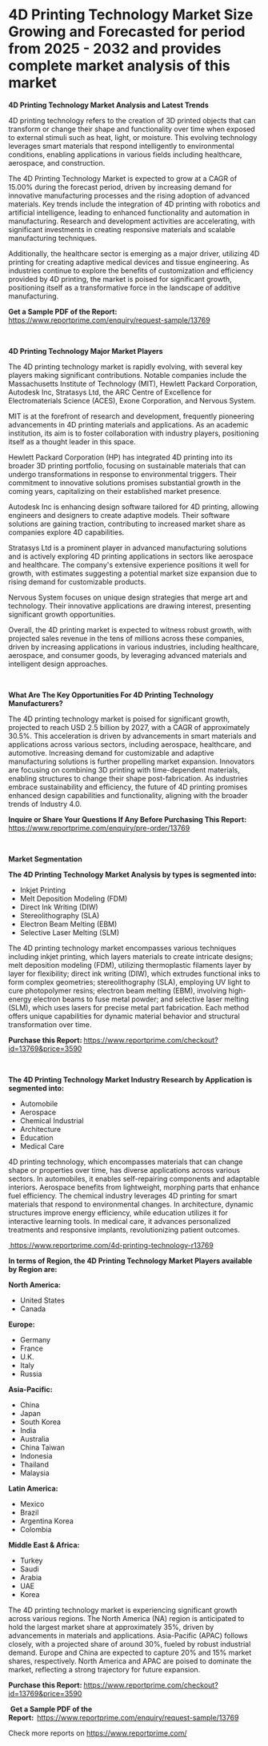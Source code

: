 <p><h1>4D Printing Technology Market Size Growing and Forecasted for period from 2025 - 2032 and provides complete market analysis of this market</h1></p><p><strong>4D Printing Technology Market Analysis and Latest Trends</strong></p>
<p><p>4D printing technology refers to the creation of 3D printed objects that can transform or change their shape and functionality over time when exposed to external stimuli such as heat, light, or moisture. This evolving technology leverages smart materials that respond intelligently to environmental conditions, enabling applications in various fields including healthcare, aerospace, and construction.</p><p>The 4D Printing Technology Market is expected to grow at a CAGR of 15.00% during the forecast period, driven by increasing demand for innovative manufacturing processes and the rising adoption of advanced materials. Key trends include the integration of 4D printing with robotics and artificial intelligence, leading to enhanced functionality and automation in manufacturing. Research and development activities are accelerating, with significant investments in creating responsive materials and scalable manufacturing techniques.</p><p>Additionally, the healthcare sector is emerging as a major driver, utilizing 4D printing for creating adaptive medical devices and tissue engineering. As industries continue to explore the benefits of customization and efficiency provided by 4D printing, the market is poised for significant growth, positioning itself as a transformative force in the landscape of additive manufacturing.</p></p>
<p><strong>Get a Sample PDF of the Report:&nbsp;</strong> <a href="https://www.reportprime.com/enquiry/request-sample/13769?utm_campaign=2771&utm_medium=2&utm_source=Github&utm_content=ia&utm_term=20032025&utm_id=4d-printing-technology">https://www.reportprime.com/enquiry/request-sample/13769</a></p>
<p>&nbsp;</p>
<p><strong>4D Printing Technology Major Market Players</strong></p>
<p><p>The 4D printing technology market is rapidly evolving, with several key players making significant contributions. Notable companies include the Massachusetts Institute of Technology (MIT), Hewlett Packard Corporation, Autodesk Inc, Stratasys Ltd, the ARC Centre of Excellence for Electromaterials Science (ACES), Exone Corporation, and Nervous System.</p><p>MIT is at the forefront of research and development, frequently pioneering advancements in 4D printing materials and applications. As an academic institution, its aim is to foster collaboration with industry players, positioning itself as a thought leader in this space.</p><p>Hewlett Packard Corporation (HP) has integrated 4D printing into its broader 3D printing portfolio, focusing on sustainable materials that can undergo transformations in response to environmental triggers. Their commitment to innovative solutions promises substantial growth in the coming years, capitalizing on their established market presence.</p><p>Autodesk Inc is enhancing design software tailored for 4D printing, allowing engineers and designers to create adaptive models. Their software solutions are gaining traction, contributing to increased market share as companies explore 4D capabilities.</p><p>Stratasys Ltd is a prominent player in advanced manufacturing solutions and is actively exploring 4D printing applications in sectors like aerospace and healthcare. The company's extensive experience positions it well for growth, with estimates suggesting a potential market size expansion due to rising demand for customizable products.</p><p>Nervous System focuses on unique design strategies that merge art and technology. Their innovative applications are drawing interest, presenting significant growth opportunities.</p><p>Overall, the 4D printing market is expected to witness robust growth, with projected sales revenue in the tens of millions across these companies, driven by increasing applications in various industries, including healthcare, aerospace, and consumer goods, by leveraging advanced materials and intelligent design approaches.</p></p>
<p>&nbsp;</p>
<p><strong>What Are The Key Opportunities For 4D Printing Technology Manufacturers?</strong></p>
<p><p>The 4D printing technology market is poised for significant growth, projected to reach USD 2.5 billion by 2027, with a CAGR of approximately 30.5%. This acceleration is driven by advancements in smart materials and applications across various sectors, including aerospace, healthcare, and automotive. Increasing demand for customizable and adaptive manufacturing solutions is further propelling market expansion. Innovators are focusing on combining 3D printing with time-dependent materials, enabling structures to change their shape post-fabrication. As industries embrace sustainability and efficiency, the future of 4D printing promises enhanced design capabilities and functionality, aligning with the broader trends of Industry 4.0.</p></p>
<p><strong>Inquire or Share Your Questions If Any Before Purchasing This Report:</strong> <a href="https://www.reportprime.com/enquiry/pre-order/13769?utm_campaign=2771&utm_medium=2&utm_source=Github&utm_content=ia&utm_term=20032025&utm_id=4d-printing-technology">https://www.reportprime.com/enquiry/pre-order/13769</a></p>
<p>&nbsp;</p>
<p><strong>Market Segmentation</strong></p>
<p><strong>The 4D Printing Technology Market Analysis by types is segmented into:</strong></p>
<p><ul><li>Inkjet Printing</li><li>Melt Deposition Modeling (FDM)</li><li>Direct Ink Writing (DIW)</li><li>Stereolithography (SLA)</li><li>Electron Beam Melting (EBM)</li><li>Selective Laser Melting (SLM)</li></ul></p>
<p><p>The 4D printing technology market encompasses various techniques including inkjet printing, which layers materials to create intricate designs; melt deposition modeling (FDM), utilizing thermoplastic filaments layer by layer for flexibility; direct ink writing (DIW), which extrudes functional inks to form complex geometries; stereolithography (SLA), employing UV light to cure photopolymer resins; electron beam melting (EBM), involving high-energy electron beams to fuse metal powder; and selective laser melting (SLM), which uses lasers for precise metal part fabrication. Each method offers unique capabilities for dynamic material behavior and structural transformation over time.</p></p>
<p><strong>Purchase this Report:&nbsp;</strong><a href="https://www.reportprime.com/checkout?id=13769&price=3590&utm_campaign=2771&utm_medium=2&utm_source=Github&utm_content=ia&utm_term=20032025&utm_id=4d-printing-technology">https://www.reportprime.com/checkout?id=13769&price=3590</a></p>
<p>&nbsp;</p>
<p><strong>The 4D Printing Technology Market Industry Research by Application is segmented into:</strong></p>
<p><ul><li>Automobile</li><li>Aerospace</li><li>Chemical Industrial</li><li>Architecture</li><li>Education</li><li>Medical Care</li></ul></p>
<p><p>4D printing technology, which encompasses materials that can change shape or properties over time, has diverse applications across various sectors. In automobiles, it enables self-repairing components and adaptable interiors. Aerospace benefits from lightweight, morphing parts that enhance fuel efficiency. The chemical industry leverages 4D printing for smart materials that respond to environmental changes. In architecture, dynamic structures improve energy efficiency, while education utilizes it for interactive learning tools. In medical care, it advances personalized treatments and responsive implants, revolutionizing patient outcomes.</p></p>
<p><a href="https://www.reportprime.com/4d-printing-technology-r13769?utm_campaign=2771&utm_medium=2&utm_source=Github&utm_content=ia&utm_term=20032025&utm_id=4d-printing-technology">&nbsp;https://www.reportprime.com/4d-printing-technology-r13769</a></p>
<p><strong>In terms of Region, the 4D Printing Technology Market Players available by Region are:</strong></p>
<p>
    <p> <strong> North America: </strong>
        <ul>
            <li>United States</li>
            <li>Canada</li>
        </ul>
        </p> 
    <p> <strong> Europe: </strong>
        <ul>
            <li>Germany</li>
            <li>France</li>
            <li>U.K.</li>
            <li>Italy</li>
            <li>Russia</li>
        </ul>
        </p> 
    <p> <strong> Asia-Pacific: </strong>
        <ul>
            <li>China</li>
            <li>Japan</li>
            <li>South Korea</li>
            <li>India</li>
            <li>Australia</li>
            <li>China Taiwan</li>
            <li>Indonesia</li>
            <li>Thailand</li>
            <li>Malaysia</li>
        </ul>
        </p> 
    <p> <strong> Latin America: </strong>
        <ul>
            <li>Mexico</li>
            <li>Brazil</li>
            <li>Argentina Korea</li>
            <li>Colombia</li>
        </ul>
        </p> 
    <p> <strong> Middle East & Africa: </strong>
        <ul>
            <li>Turkey</li>
            <li>Saudi</li>
            <li>Arabia</li>
            <li>UAE</li>
            <li>Korea</li>
        </ul>
    </p>
    </p>
<p><p>The 4D printing technology market is experiencing significant growth across various regions. The North America (NA) region is anticipated to hold the largest market share at approximately 35%, driven by advancements in materials and applications. Asia-Pacific (APAC) follows closely, with a projected share of around 30%, fueled by robust industrial demand. Europe and China are expected to capture 20% and 15% market shares, respectively. North America and APAC are poised to dominate the market, reflecting a strong trajectory for future expansion.</p></p>
<p><strong>Purchase this Report: </strong><a href="https://www.reportprime.com/checkout?id=13769&price=3590&utm_campaign=2771&utm_medium=2&utm_source=Github&utm_content=ia&utm_term=20032025&utm_id=4d-printing-technology">https://www.reportprime.com/checkout?id=13769&price=3590</a></p>
<p>&nbsp;<strong>Get a Sample PDF of the Report:&nbsp;&nbsp;</strong><a href="https://www.reportprime.com/enquiry/request-sample/13769?utm_campaign=2771&utm_medium=2&utm_source=Github&utm_content=ia&utm_term=20032025&utm_id=4d-printing-technology">https://www.reportprime.com/enquiry/request-sample/13769</a></p>
<p><strong></strong></p>
<p>Check more reports on <a href="https://www.reportprime.com/?utm_campaign=2771&utm_medium=2&utm_source=Github&utm_content=ia&utm_term=20032025&utm_id=4d-printing-technology">https://www.reportprime.com/</a></p>